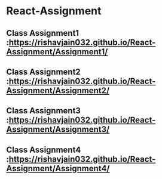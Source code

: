# React-Assignment
## Class Assignment1 :https://rishavjain032.github.io/React-Assignment/Assignment1/
## Class Assignment2 :https://rishavjain032.github.io/React-Assignment/Assignment2/
## Class Assignment3 :https://rishavjain032.github.io/React-Assignment/Assignment3/
## Class Assignment4 :https://rishavjain032.github.io/React-Assignment/Assignment4/
